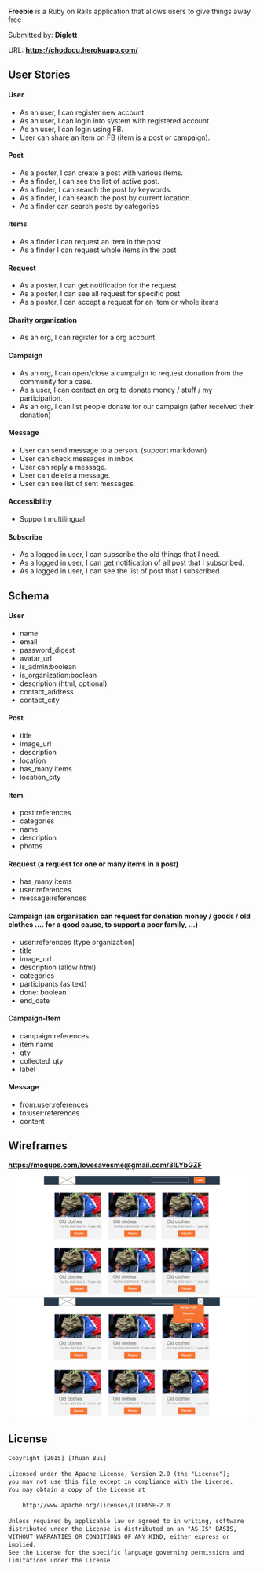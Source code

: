 **Freebie** is a Ruby on Rails application that allows users to give things away free

Submitted by: **Diglett**

URL: **https://chodocu.herokuapp.com/**

## User Stories

#### User
- As an user, I can register new account
- As an user, I can login into system with registered account
- As an user, I can login using FB.
- User can share an item on FB (item is a post or campaign).

#### Post
- As a poster, I can create a post with various items.
- As a finder, I can see the list of active post.
- As a finder, I can search the post by keywords.
- As a finder, I can search the post by current location.
- As a finder can search posts by categories

#### Items
- As a finder I can request an item in the post
- As a finder I can request whole items in the post

#### Request
- As a poster, I can get notification for the request
- As a poster, I can see all request for specific post
- As a poster, I can accept a request for an item or whole items

#### Charity organization
- As an org, I can register for a org account.

#### Campaign
- As an org, I can open/close a campaign to request donation from the community for a case.
- As a user, I can contact an org to donate money / stuff / my participation.
- As an org, I can list people donate for our campaign (after received their donation)

#### Message
- User can send message to a person. (support markdown)
- User can check messages in inbox.
- User can reply a message.
- User can delete a message.
- User can see list of sent messages.

#### Accessibility
- Support multilingual

#### Subscribe
- As a logged in user, I can subscribe the old things that I need.
- As a logged in user, I can get notification of all post that I subscribed.
- As a logged in user, I can see the list of post that I subscribed.

## Schema 
#### User 
- name
- email 
- password_digest 
- avatar_url
- is_admin:boolean 
- is_organization:boolean
- description (html, optional)
- contact_address
- contact_city

#### Post 
- title 
- image_url 
- description 
- location
- has_many items
- location_city

#### Item
- post:references
- categories
- name
- description
- photos

#### Request (a request for one or many items in a post)
- has_many items
- user:references
- message:references

#### Campaign (an organisation can request for donation money / goods / old clothes .... for a good cause, to support a poor family, …)
- user:references  (type organization)
- title 
- image_url 
- description (allow html)
- categories
- participants (as text)
- done: boolean
- end_date

#### Campaign-Item
- campaign:references
- item name
- qty
- collected_qty
- label

#### Message 
- from:user:references 
- to:user:references 
- content


## Wireframes

**https://moqups.com/lovesavesme@gmail.com/3lLYbGZF**

![Home Screen](/wireframe/home.png)
![Logged In Screen](/wireframe/logged_in.png)

## License

    Copyright [2015] [Thuan Bui]

    Licensed under the Apache License, Version 2.0 (the "License");
    you may not use this file except in compliance with the License.
    You may obtain a copy of the License at

        http://www.apache.org/licenses/LICENSE-2.0

    Unless required by applicable law or agreed to in writing, software
    distributed under the License is distributed on an "AS IS" BASIS,
    WITHOUT WARRANTIES OR CONDITIONS OF ANY KIND, either express or implied.
    See the License for the specific language governing permissions and
    limitations under the License.
